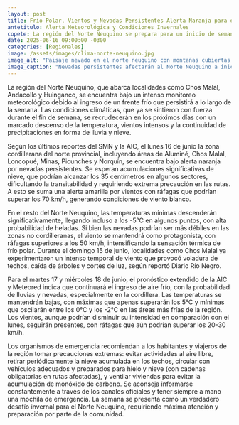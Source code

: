 ```yaml
---
layout: post
title: Frío Polar, Vientos y Nevadas Persistentes Alerta Naranja para el Norte Neuquino
antetitulo: Alerta Meteorológica y Condiciones Invernales
copete: La región del Norte Neuquino se prepara para un inicio de semana con condiciones invernales extremas, marcadas por un continuo ingreso de aire frío, vientos intensos, lluvias y nevadas. El Servicio Meteorológico Nacional (SMN) y la Autoridad Interjurisdiccional de Cuencas (AIC) mantienen alertas, especialmente para la zona cordillerana, donde se esperan importantes acumulaciones de nieve.
date: 2025-06-16 09:00:00 -0300
categories: [Regionales]
image: /assets/images/clima-norte-neuquino.jpg
image_alt: "Paisaje nevado en el norte neuquino con montañas cubiertas de nieve."
image_caption: "Nevadas persistentes afectarán al Norte Neuquino a inicios de semana."
---
```


La región del Norte Neuquino, que abarca localidades como Chos Malal, Andacollo y Huinganco, se encuentra bajo un intenso monitoreo meteorológico debido al ingreso de un frente frío que persistirá a lo largo de la semana. Las condiciones climáticas, que ya se sintieron con fuerza durante el fin de semana, se recrudecerán en los próximos días con un marcado descenso de la temperatura, vientos intensos y la continuidad de precipitaciones en forma de lluvia y nieve.

Según los últimos reportes del SMN y la AIC, el lunes 16 de junio la zona cordillerana del norte provincial, incluyendo áreas de Aluminé, Chos Malal, Loncopué, Minas, Picunches y Ñorquín, se encuentra bajo alerta naranja por nevadas persistentes. Se esperan acumulaciones significativas de nieve, que podrían alcanzar los 35 centímetros en algunos sectores, dificultando la transitabilidad y requiriendo extrema precaución en las rutas. A esto se suma una alerta amarilla por vientos con ráfagas que podrían superar los 70 km/h, generando condiciones de viento blanco.

En el resto del Norte Neuquino, las temperaturas mínimas descenderán significativamente, llegando incluso a los -5°C en algunos puntos, con alta probabilidad de heladas. Si bien las nevadas podrían ser más débiles en las zonas no cordilleranas, el viento se mantendrá como protagonista, con ráfagas superiores a los 50 km/h, intensificando la sensación térmica de frío polar. Durante el domingo 15 de junio, localidades como Chos Malal ya experimentaron un intenso temporal de viento que provocó voladura de techos, caída de árboles y cortes de luz, según reportó Diario Río Negro.

Para el martes 17 y miércoles 18 de junio, el pronóstico extendido de la AIC y Meteored indica que continuará el ingreso de aire frío, con la probabilidad de lluvias y nevadas, especialmente en la cordillera. Las temperaturas se mantendrán bajas, con máximas que apenas superarán los 5°C y mínimas que oscilarán entre los 0°C y los -2°C en las áreas más frías de la región. Los vientos, aunque podrían disminuir su intensidad en comparación con el lunes, seguirán presentes, con ráfagas que aún podrían superar los 20-30 km/h.

Los organismos de emergencia recomiendan a los habitantes y viajeros de la región tomar precauciones extremas: evitar actividades al aire libre, retirar periódicamente la nieve acumulada en los techos, circular con vehículos adecuados y preparados para hielo y nieve (con cadenas obligatorias en rutas afectadas), y ventilar viviendas para evitar la acumulación de monóxido de carbono. Se aconseja informarse constantemente a través de los canales oficiales y tener siempre a mano una mochila de emergencia. La semana se presenta como un verdadero desafío invernal para el Norte Neuquino, requiriendo máxima atención y preparación por parte de la comunidad.